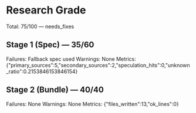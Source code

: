 # Research Grade
Total: 75/100 — needs_fixes

## Stage 1 (Spec) — 35/60
Failures: Fallback spec used
Warnings: None
Metrics: {"primary_sources":5,"secondary_sources":2,"speculation_hits":0,"unknown_ratio":0.2153846153846154}

## Stage 2 (Bundle) — 40/40
Failures: None
Warnings: None
Metrics: {"files_written":13,"ok_lines":0}